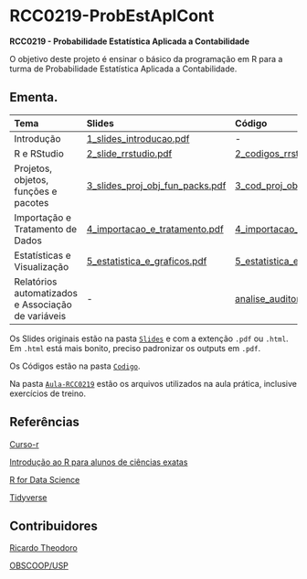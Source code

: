 # RCC0219-ProbEstAplCont
**RCC0219 - Probabilidade Estatística Aplicada a Contabilidade**

O objetivo deste projeto é ensinar o básico da programação em R para a turma de Probabilidade Estatística Aplicada a Contabilidade.

## Ementa.

| **Tema**                 | **Slides**  | **Código** | **Gravação** |
|:-------------------------|:------------|:-----------|:-----------|
| Introdução               |  [1_slides_introducao.pdf](https://github.com/rtheodoro/RCC0219-ProbEstAplCont/blob/main/Slides/2_slides_rrstudio.pdf)    |  - |  - |
| R e RStudio              |  [2_slide_rrstudio.pdf](https://github.com/rtheodoro/RCC0219-ProbEstAplCont/blob/main/Slides/2_slides_rrstudio.pdf)     |  [2_codigos_rrstudio](https://github.com/rtheodoro/RCC0219-ProbEstAplCont/blob/main/Codigo/2_codigos_rrstudio.r) | - |
| Projetos, objetos, funções e pacotes |   [3_slides_proj_obj_fun_packs.pdf](https://github.com/rtheodoro/RCC0219-ProbEstAplCont/blob/main/Slides/3_slides_proj_obj_fun_packs.pdf)     |  [3_cod_proj_obj_fun_packs](https://github.com/rtheodoro/RCC0219-ProbEstAplCont/blob/main/Codigo/3_cod_proj_obj_fun_packs.R) |  - |
| Importação e Tratamento de Dados |  [4_importacao_e_tratamento.pdf](https://github.com/rtheodoro/RCC0219-ProbEstAplCont/blob/main/Slides/4_slides_importacao_e_tratamento.pdf)     |  [4_importacao_e_tratamento](https://github.com/rtheodoro/RCC0219-ProbEstAplCont/blob/main/Codigo/4_importacao_e_tratamento.R) |  [4_importacao_e_tratamento](https://youtu.be/LaozfnOdX-Q) |
| Estatísticas e Visualização      |  [5_estatistica_e_graficos.pdf](https://github.com/rtheodoro/RCC0219-ProbEstAplCont/blob/main/Slides/5_slides_estatisticas_e_graficos.pdf)     |   [5_estatistica_e_graficos](https://github.com/rtheodoro/RCC0219-ProbEstAplCont/blob/main/Codigo/5_estatistica_e_graficos.R) |   [5_estatistica_e_graficos](https://www.youtube.com/watch?v=qMJhL7LmIDc) |
| Relatórios automatizados e Associação de variáveis      | - |   [analise_auditores_coopcred.Rmd](https://github.com/rtheodoro/RCC0219-ProbEstAplCont/blob/main/Aula-RCC0219/analise_auditores_coopcred.Rmd) |   [6_relatorio_e_associacao](https://www.youtube.com/watch?v=RJllKQA8haw) |

Os Slides originais estão na pasta [`Slides`](https://github.com/rtheodoro/RCC0219-ProbEstAplCont/tree/main/Slides) e com a extenção `.pdf` ou `.html`. Em `.html` está mais bonito, preciso padronizar os outputs em `.pdf`.

Os Códigos estão na pasta [`Codigo`](https://github.com/rtheodoro/RCC0219-ProbEstAplCont/tree/main/Codigo).

Na pasta [`Aula-RCC0219`](https://github.com/rtheodoro/RCC0219-ProbEstAplCont/tree/main/Aula-RCC0219) estão os arquivos utilizados na aula prática, inclusive exercícios de treino. 

## Referências

[Curso-r](https://curso-r.com/)

[Introdução ao R para alunos de ciências exatas](https://bookdown.org/matheusogonzaga/apostila_r2/)

[R for Data Science](https://r4ds.had.co.nz/)

[Tidyverse](https://www.tidyverse.org/learn/)

## Contribuidores

[Ricardo Theodoro](https://rtheodoro.com)

[OBSCOOP/USP](https://linktr.ee/obscoopusp)
